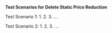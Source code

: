 **Test Scenarios for Delete Static Price Reduction**

Test Scenario 1:
1.
2.
3.
...

Test Scenario 2:
1.
2.
3.
...
